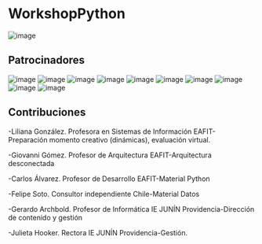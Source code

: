 # WorkshopPython
![image](https://github.com/user-attachments/assets/8df137b8-6a47-4d4c-bc39-ede16f7f0e59)

## Patrocinadores
![image](https://github.com/user-attachments/assets/5b6fe811-50cd-4c86-a6e7-df02d92b6aa3)
![image](https://github.com/user-attachments/assets/445c19e6-f8a8-4ccf-bd3e-3f77d91fdc1f)
![image](https://github.com/user-attachments/assets/09399e93-5467-459a-829e-914d2b844e55)
![image](https://github.com/user-attachments/assets/4203c536-adc8-4692-8c53-58045d278c02)
![image](https://github.com/user-attachments/assets/9bc45540-bbc4-47b3-8c1a-3ec24cab9380)
![image](https://github.com/user-attachments/assets/943b4ab3-565b-49a2-a135-1439ab09dd30)
![image](https://github.com/user-attachments/assets/d5d4d947-68bf-4a87-a7cb-b2ff25923b38)
![image](https://github.com/user-attachments/assets/b667a3ad-3479-41ff-a4d1-87471f122259)
![image](https://github.com/user-attachments/assets/61a2b6bd-41f2-471c-8596-4736c07ffde7)
![image](https://github.com/user-attachments/assets/2ecc6a19-f7cf-483d-b527-37ff990cceb6)



## Contribuciones
-Liliana González. Profesora en Sistemas de Información EAFIT- Preparación momento creativo (dinámicas), evaluación virtual.

-Giovanni Gómez. Profesor de Arquitectura EAFIT-Arquitectura desconectada

-Carlos Álvarez. Profesor de Desarrollo EAFIT-Material Python

-Felipe Soto. Consultor independiente Chile-Material Datos

-Gerardo Archbold. Profesor de Informática IE JUNÍN Providencia-Dirección de contenido y gestión

-Julieta Hooker. Rectora IE JUNÍN Providencia-Gestión.


